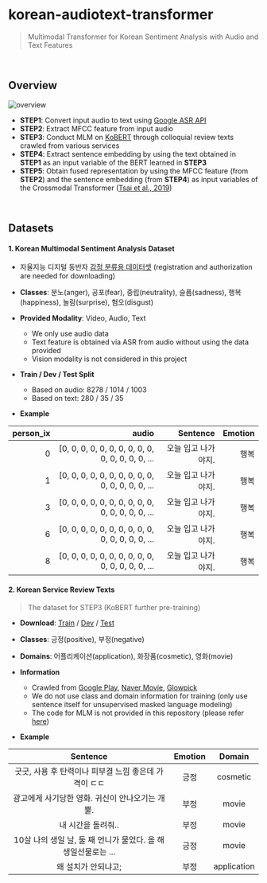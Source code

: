 # korean-audiotext-transformer
> Multimodal Transformer for Korean Sentiment Analysis with Audio and Text Features

<br/>

## Overview
![overview](https://github.com/youngbin-ro/korean-audiotext-transformer/blob/master/images/overview.png?raw=true)

- **STEP1**: Convert input audio to text using [Google ASR API](https://cloud.google.com/speech-to-text/)
- **STEP2**: Extract MFCC feature from input audio
- **STEP3**: Conduct MLM on [KoBERT](http://aiopen.etri.re.kr/service_dataset.php) through colloquial review texts crawled from various services
- **STEP4**: Extract sentence embedding by using the text obtained in **STEP1** as an input variable of the BERT learned in **STEP3**
- **STEP5**: Obtain fused representation by using the MFCC feature (from **STEP2**) and the sentence embedding (from **STEP4**) as input variables of the Crossmodal Transformer ([Tsai et al., 2019](https://www.aclweb.org/anthology/P19-1656/))

<br/>

## Datasets
#### 1. Korean Multimodal Sentiment Analysis Dataset

- 자율지능 디지털 동반자 [감정 분류용 데이터셋](http://aicompanion.or.kr/nanum/tech/data_introduce.php?offset=8&idx=23) (registration and authorization are needed for downloading)

- **Classes**: 분노(anger), 공포(fear), 중립(neutrality), 슬픔(sadness), 행복(happiness), 놀람(surprise), 혐오(disgust)

- **Provided Modality**: Video, Audio, Text
  - We only use audio data
  - Text feature is obtained via ASR from audio without using the data provided
  - Vision modality is not considered in this project

- **Train / Dev / Test Split**
  - Based on audio: 8278 / 1014 / 1003
  - Based on text: 280 / 35 / 35

- **Example**

| person_ix |                                             audio |            Sentence | Emotion |
|----------:|--------------------------------------------------:|--------------------:|--------:|
|         0 | [0, 0, 0, 0, 0, 0, 0, 0, 0, 0, 0, 0, 0, 0, 0, ... | 오늘 입고 나가야지. |    행복 |
|         1 | [0, 0, 0, 0, 0, 0, 0, 0, 0, 0, 0, 0, 0, 0, 0, ... | 오늘 입고 나가야지. |    행복 |
|         3 | [0, 0, 0, 0, 0, 0, 0, 0, 0, 0, 0, 0, 0, 0, 0, ... | 오늘 입고 나가야지. |    행복 |
|         6 | [0, 0, 0, 0, 0, 0, 0, 0, 0, 0, 0, 0, 0, 0, 0, ... | 오늘 입고 나가야지. |    행복 |
|         8 | [0, 0, 0, 0, 0, 0, 0, 0, 0, 0, 0, 0, 0, 0, 0, ... | 오늘 입고 나가야지. |    행복 |

#### 2. Korean Service Review Texts

> The dataset for STEP3 (KoBERT further pre-training)

- **Download**: [Train](https://drive.google.com/file/d/1GvgWPKXVATj86GjZEJ4Xzzf-TiiOmKL3/view?usp=sharing) / [Dev](https://drive.google.com/file/d/1_O5_2xouFl3GYijONxqmPBqsP_dJM4QR/view?usp=sharing) / [Test](https://drive.google.com/file/d/1l5lfoiwZ-SAe0coK0kfVDjRK6EqMlVcT/view?usp=sharing)

- **Classes**: 긍정(positive), 부정(negative)

- **Domains**: 어플리케이션(application), 화장품(cosmetic), 영화(movie)

- **Information**
  - Crawled from [Google Play](https://play.google.com/store?hl=ko), [Naver Movie](https://movie.naver.com/), [Glowpick](https://www.glowpick.com/)
  - We do not use class and domain information for training (only use sentence itself for unsupervised masked language modeling)
  - The code for MLM is not provided in this repository (please refer [here](https://github.com/JhnLee/pytorch-bert-korean))

- **Example**

|                           Sentence                           | Emotion |   Domain    |
| :----------------------------------------------------------: | :-----: | :---------: |
|    굿굿, 사용 후 탄력이나 피부결 느낌 좋은데 가격이 ㄷㄷ     |  긍정   |  cosmetic   |
|       광고에게 사기당한 영화. 귀신이 안나오기는 개뿔.        |  부정   |    movie    |
|                      내 시간을 돌려줘..                      |  부정   |    movie    |
| 10살 나의 생일 날, 둘 째 언니가 물었다. 올 해 생일선물로는 ... |  긍정   |    movie    |
|                     왜 설치가 안되냐고;                      |  부정   | application |









































